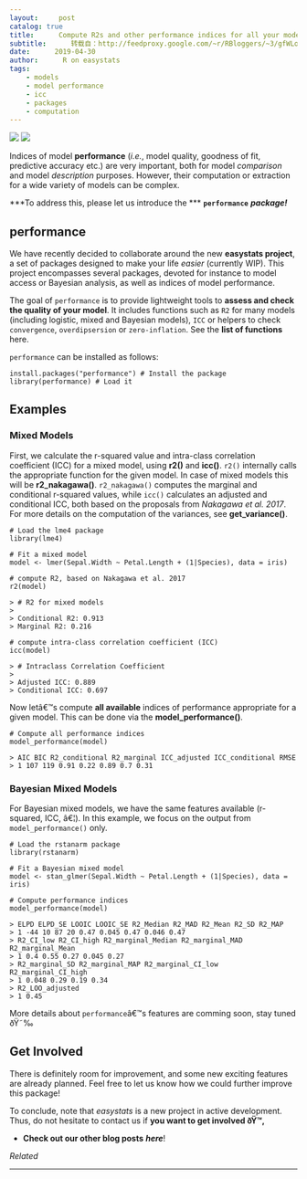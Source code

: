 ```yaml
---
layout:     post
catalog: true
title:      Compute R2s and other performance indices for all your models!
subtitle:      转载自：http://feedproxy.google.com/~r/RBloggers/~3/gfWLoblyKww/
date:      2019-04-30
author:      R on easystats
tags:
    - models
    - model performance
    - icc
    - packages
    - computation
---
```






![](https://i1.wp.com/github.com/easystats/performance/raw/master/man/figures/logo.png?w=200&ssl=1)
![](https://i1.wp.com/github.com/easystats/performance/raw/master/man/figures/logo.png?w=200&ssl=1)


Indices of model **performance** (*i.e.*, model quality, goodness of fit, predictive accuracy etc.) are very important, both for model *comparison* and model *description* purposes. However, their computation or extraction for a wide variety of models can be complex.

***To address this, please let us introduce the *** **`performance`** ***package!***

## performance

We have recently decided to collaborate around the new **easystats project**, a set of packages designed to make your life *easier* (currently WIP). This project encompasses several packages, devoted for instance to model access or Bayesian analysis, as well as indices of model performance.

The goal of `performance` is to provide lightweight tools to **assess and check the quality of your model**. It includes functions such as `R2` for many models (including logistic, mixed and Bayesian models), `ICC` or helpers to check `convergence`, `overdipsersion` or `zero-inflation`. See the **list of functions** here.

`performance` can be installed as follows:

```
install.packages("performance") # Install the package
library(performance) # Load it
```

## Examples

### Mixed Models

First, we calculate the r-squared value and intra-class correlation coefficient (ICC) for a mixed model, using **r2()** and **icc()**. `r2()` internally calls the appropriate function for the given model. In case of mixed models this will be **r2_nakagawa()**. `r2_nakagawa()` computes the marginal and conditional r-squared values, while `icc()` calculates an adjusted and conditional ICC, both based on the proposals from *Nakagawa et al. 2017*. For more details on the computation of the variances, see **get_variance()**.

```
# Load the lme4 package
library(lme4)

# Fit a mixed model
model <- lmer(Sepal.Width ~ Petal.Length + (1|Species), data = iris)

# compute R2, based on Nakagawa et al. 2017
r2(model)
```

```
> # R2 for mixed models
> 
> Conditional R2: 0.913
> Marginal R2: 0.216
```

```
# compute intra-class correlation coefficient (ICC)
icc(model)
```

```
> # Intraclass Correlation Coefficient
> 
> Adjusted ICC: 0.889
> Conditional ICC: 0.697
```

Now letâ€™s compute **all available** indices of performance appropriate for a given model. This can be done via the **model_performance()**.

```
# Compute all performance indices
model_performance(model)
```

```
> AIC BIC R2_conditional R2_marginal ICC_adjusted ICC_conditional RMSE
> 1 107 119 0.91 0.22 0.89 0.7 0.31
```

### Bayesian Mixed Models

For Bayesian mixed models, we have the same features available (r-squared, ICC, â€¦). In this example, we focus on the output from `model_performance()` only.

```
# Load the rstanarm package
library(rstanarm)

# Fit a Bayesian mixed model
model <- stan_glmer(Sepal.Width ~ Petal.Length + (1|Species), data = iris)

# Compute performance indices
model_performance(model)
```

```
> ELPD ELPD_SE LOOIC LOOIC_SE R2_Median R2_MAD R2_Mean R2_SD R2_MAP
> 1 -44 10 87 20 0.47 0.045 0.47 0.046 0.47
> R2_CI_low R2_CI_high R2_marginal_Median R2_marginal_MAD R2_marginal_Mean
> 1 0.4 0.55 0.27 0.045 0.27
> R2_marginal_SD R2_marginal_MAP R2_marginal_CI_low R2_marginal_CI_high
> 1 0.048 0.29 0.19 0.34
> R2_LOO_adjusted
> 1 0.45
```

More details about `performance`â€™s features are comming soon, stay tuned ðŸ˜‰

## Get Involved

There is definitely room for improvement, and some new exciting features are already planned. Feel free to let us know how we could further improve this package!

To conclude, note that *easystats* is a new project in active development. Thus, do not hesitate to contact us if **you want to get involved ðŸ™‚**

- **Check out our other blog posts** ***here***!



*Related*








---
